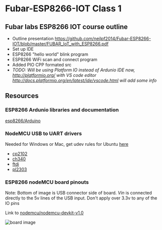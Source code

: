 # **Fubar-ESP8266-IOT Class 1**

## Fubar labs ESP8266 IOT course outline

- Outline presentation https://github.com/neilpf2014/Fubar-ESP8266-IOT/blob/master/FUBAR_IoT_with_ESP8266.pdf
- Set up IDE
- ESP8266 "hello world" blink program
- ESP8266 WiFi scan and connect program
- Added PIO CPP formated src
- *TODO: Will be using Platform IO instead of Ardunio IDE now, http://platformio.org/ with VS code editor http://docs.platformio.org/en/latest/ide/vscode.html* *will add some info*

## Resources

### ESP8266 Ardunio libraries and documentation

[esp8266/Arduino](https://github.com/esp8266/Arduino)

### NodeMCU USB to UART drivers

Needed for Windows or Mac, get udev rules for Ubuntu [here](http://docs.platformio.org/en/latest/faq.html#platformio-udev-rules)

- [cp2102](https://www.silabs.com/products/development-tools/software/usb-to-uart-bridge-vcp-drivers)
- [ch340](http://www.wch.cn/download/CH341SER_MAC_ZIP.html)
- [ftdi](https://www.ftdichip.com/Drivers/VCP.htm)
- [pl2303](http://www.prolific.com.tw/US/ShowProduct.aspx?p_id=229&pcid=41)

### ESP8266 nodeMCU board pinouts

Note: Bottom of image is USB connector side of board.  *Vin* is connected directly to the 5v lines of the USB input. Don't apply over 3.3v to any of the IO pins

Link to [nodemcu/nodemcu-devkit-v1.0](https://github.com/nodemcu/nodemcu-devkit-v1.0)

![board image](https://raw.githubusercontent.com/nodemcu/nodemcu-devkit-v1.0/master/Documents/NODEMCU_DEVKIT_V1.0_PINMAP.png)
